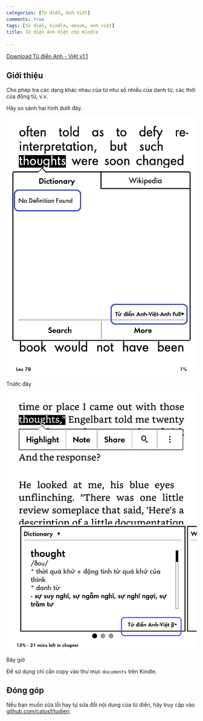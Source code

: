 ```yaml
---
categories: [Từ điển, Anh-Việt]
comments: true
tags: [từ điển, kindle, ebook, anh việt]
title: Từ điển Anh Việt cho Kindle

---
```


[Download Từ điển Anh - Việt v1.1](https://github.com/catusf/tudien/releases/download/v1.1/TudienAnhVietBeta.mobi)


## Giới thiệu

Cho phép tra các dạng khác nhau của từ như số nhiều của danh từ, các thời của động từ, v.v.

Hãy so sánh hai hình dưới đây.

<img src="/assets/img/before.png" alt="Trước đây" style="width: 600px;"/>

Trước đây


<img src="/assets/img/after.png" alt="Bây giờ" style="width: 600px;"/>

Bây giờ


Để sử dụng chỉ cần copy vào thư mục `documents` trên Kindle. 

## Đóng góp

Nếu bạn muốn sửa lỗi hay tự sửa đổi nội dung của từ điển, hãy truy cập vào [github.com/catusf/tudien](https://github.com/catusf/tudien).

